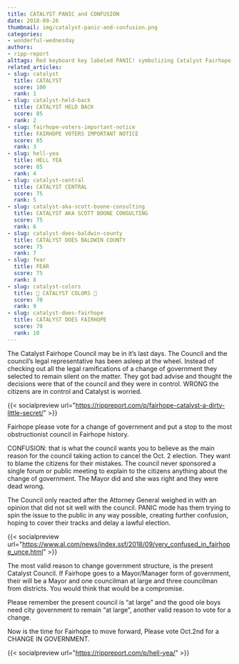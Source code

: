 ```yaml
---
title: CATALYST PANIC and CONFUSION
date: 2018-09-26
thumbnail: img/catalyst-panic-and-confusion.png
categories:
- wonderful-wednesday
authors:
- ripp-report
alttags: Red keyboard key labeled PANIC! symbolizing Catalyst Fairhope Councils concern over potential government changes
related_articles:
- slug: catalyst
  title: CATALYST
  score: 100
  rank: 1
- slug: catalyst-held-back
  title: CATALYST HELD BACK
  score: 85
  rank: 2
- slug: fairhope-voters-important-notice
  title: FAIRHOPE VOTERS IMPORTANT NOTICE
  score: 85
  rank: 3
- slug: hell-yea
  title: HELL YEA
  score: 85
  rank: 4
- slug: catalyst-central
  title: CATALYST CENTRAL
  score: 75
  rank: 5
- slug: catalyst-aka-scott-boone-consulting
  title: CATALYST AKA SCOTT BOONE CONSULTING
  score: 75
  rank: 6
- slug: catalyst-does-baldwin-county
  title: CATALYST DOES BALDWIN COUNTY
  score: 75
  rank: 7
- slug: fear
  title: FEAR
  score: 75
  rank: 8
- slug: catalyst-colors
  title: 🚫 CATALYST COLORS 🚫
  score: 70
  rank: 9
- slug: catalyst-does-fairhope
  title: CATALYST DOES FAIRHOPE
  score: 70
  rank: 10
---
```

The Catalyst Fairhope Council may be in it’s last days. The Council and the council’s legal representative has been asleep at the wheel. Instead of checking out all the legal ramifications of a change of government they selected to remain silent on the matter. They got bad advise and thought the decisions were that of the council and they were in control. WRONG the citizens are in control and Catalyst is worried.

{{< socialpreview url="https://rippreport.com/p/fairhope-catalyst-a-dirty-little-secret/" >}}

Fairhope please vote for a change of government and put a stop to the most obstructionist council in Fairhope history.

CONFUSION: that is what the council wants you to believe as the main reason for the council taking action to cancel the Oct. 2 election. They want to blame the citizens for their mistakes. The council never sponsored a single forum or public meeting to explain to the citizens anything about the change of government. The Mayor did and she was right and they were dead wrong.

The Council only reacted after the Attorney General weighed in with an opinion that did not sit well with the council. PANIC mode has them trying to spin the issue to the public in any way possible, creating further confusion, hoping to cover their tracks and delay a lawful election.

{{< socialpreview url="https://www.al.com/news/index.ssf/2018/09/very_confused_in_fairhope_unce.html" >}}

The most valid reason to change government structure, is the present Catalyst Council. If Fairhope goes to a Mayor/Manager form of government, their will be a Mayor and one councilman at large and three councilman from districts. You would think that would be a compromise.

Please remember the present council is “at large” and the good ole boys need city government to remain “at large”, another valid reason to vote for a change.

Now is the time for Fairhope to move forward, Please vote Oct.2nd for a CHANGE IN GOVERNMENT.

{{< socialpreview url="https://rippreport.com/p/hell-yea/" >}}
